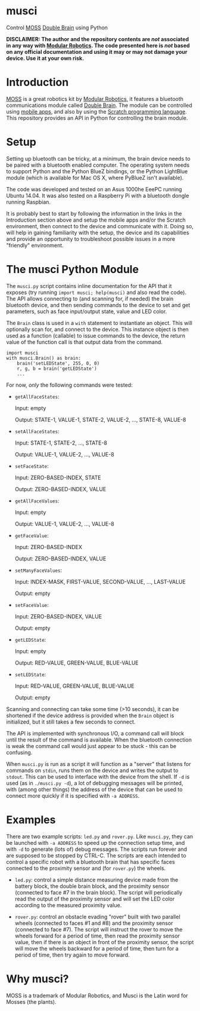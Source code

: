 musci
=====

Control [MOSS](http://www.modrobotics.com/moss/) [Double
Brain](http://www.modrobotics.com/moss/modules/double-brain/) using Python

**DISCLAIMER: The author and the repository contents are _not_ associated in
any way with [Modular Robotics](http://www.modrobotics.com/). The code
presented here is _not_ based on any official documentation and using it may
or may not damage your device. Use it at your own risk.**


Introduction
============

[MOSS](http://www.modrobotics.com/moss/) is a great robotics kit by [Modular
Robotics](http://www.modrobotics.com/), it features a bluetooth communications
module called [Double
Brain](http://www.modrobotics.com/moss/modules/double-brain/). The module can
be controlled using [mobile
apps](https://www.modrobotics.com/moss/moss-brain-instructions/), and also by
using the [Scratch programming
language](http://www.modrobotics.com/moss/apps/moss-scratch/). This
repository provides an API in Python for controlling the brain module.


Setup
=====

Setting up bluetooth can be tricky, at a minimum, the brain device needs to be
paired with a bluetooth enabled computer. The operating system needs to
support Python and the Python BlueZ bindings, or the Python LightBlue module
(which is available for Mac OS X, where PyBlueZ isn't available).

The code was developed and tested on an Asus 1000he EeePC running Ubuntu 14.04.
It was also tested on a Raspberry Pi with a bluetooth dongle running Raspbian.

It is probably best to start by following the information in the links in the
Introduction section above and setup the mobile apps and/or the Scratch
environment, then connect to the device and communicate with it. Doing so,
will help in gaining familiarity with the setup, the device and its
capabilities and provide an opportunity to troubleshoot possible issues in a
more "friendly" environment.


The musci Python Module
=======================

The `musci.py` script contains inline documentation for the API that it
exposes (try running `import musci; help(musci)` and also read the code).
The API allows connecting to (and scanning for, if needed) the brain
bluetooth device, and then sending commands to the device to set and get
parameters, such as face input/output state, value and LED color.

The `Brain` class is used in a `with` statement to instantiate an object.
This will optionally scan for, and connect to the device. This instance
object is then used as a function (callable) to issue commands to the
device, the return value of the function call is that output data from the
command.

    import musci
    with musci.Brain() as brain:
        brain('setLEDState', 255, 0, 0)
        r, g, b = brain('getLEDState')
        ...

For now, _only_ the following commands were tested:

- `getAllFaceStates`:

  Input: empty

  Output: STATE-1, VALUE-1, STATE-2, VALUE-2, ..., STATE-8, VALUE-8


- `setAllFaceStates`:

  Input: STATE-1, STATE-2, ..., STATE-8

  Output: VALUE-1, VALUE-2, ..., VALUE-8


- `setFaceState`:
  
  Input: ZERO-BASED-INDEX, STATE
  
  Output: ZERO-BASED-INDEX, VALUE


- `getAllFaceValues`:

  Input: empty

  Output: VALUE-1, VALUE-2, ..., VALUE-8


- `getFaceValue`:

  Input: ZERO-BASED-INDEX

  Output: ZERO-BASED-INDEX, VALUE


- `setManyFaceValues`:

  Input: INDEX-MASK, FIRST-VALUE, SECOND-VALUE, ..., LAST-VALUE

  Output: empty


- `setFaceValue`:

  Input: ZERO-BASED-INDEX, VALUE

  Output: empty


- `getLEDState`:

  Input: empty

  Output: RED-VALUE, GREEN-VALUE, BLUE-VALUE


- `setLEDState`:

  Input: RED-VALUE, GREEN-VALUE, BLUE-VALUE

  Output: empty


Scanning and connecting can take some time (>10 seconds), it can be
shortened if the device address is provided when the `Brain` object is
initialized, but it still takes a few seconds to connect.

The API is implemented with synchronous I/O, a command call will block until
the result of the command is available. When the bluetooth connection is weak
the command call would just appear to be stuck - this can be confusing.

When `musci.py` is run as a script it will function as a "server" that
listens for commands on `stdin`, runs them on the device and writes the
output to `stdout`. This can be used to interface with the device from the
shell. If `-d` is used (as in `./musci.py -d`), a lot of debugging messages
will be printed, with (among other things) the address of the device that can
be used to connect more quickly if it is specified with `-a ADDRESS`.


Examples
========

There are two example scripts: `led.py` and `rover.py`. Like `musci.py`,
they can be launched with `-a ADDRESS` to speed up the connection setup
time, and with `-d` to generate (lots of) debug messages. The scripts run
forever and are supposed to be stopped by CTRL-C. The scripts are each
intended to control a specific robot with a bluetooth brain that has
specific faces connected to the proximity sensor and (for `rover.py`) the
wheels.

- `led.py`: control a simple distance measuring device made from the
  battery block, the double brain block, and the proximity sensor
  (connected to face #7 in the brain block). The script will periodically
  read the output of the proximity sensor and will set the LED color
  according to the measured proximity value.

- `rover.py`: control an obstacle evading "rover" built with two parallel
  wheels (connected to faces #1 and #8) and the proximity sensor (connected
  to face #7). The script will instruct the rover to move the wheels forward
  for a period of time, then read the proximity sensor value, then if there
  is an object in front of the proximity sensor, the script will move the
  wheels backward for a period of time, then turn for a period of time, then
  try again to move forward.


Why musci?
==========

MOSS is a trademark of Modular Robotics, and Musci is the Latin word for
Mosses (the plants).
